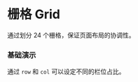 # 栅格 Grid
通过划分 24 个栅格，保证页面布局的协调性。

### 基础演示
通过 `row` 和 `col` 可以设定不同的栏位占比。
<demo-block src="example/grid/basic"></demo-block>
